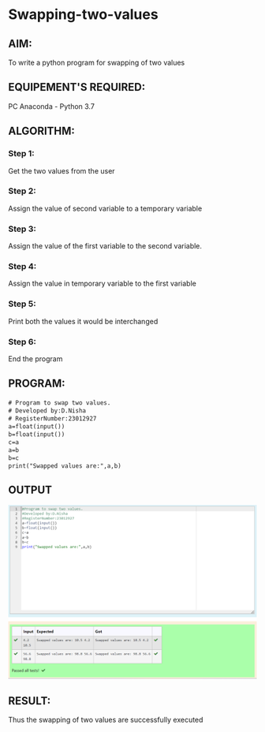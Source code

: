 # Swapping-two-values
## AIM:
To write a python program for swapping of two values
## EQUIPEMENT'S REQUIRED: 
PC
Anaconda - Python 3.7
## ALGORITHM: 
### Step 1:
Get the two values from the user
### Step 2: 
Assign the value of second variable to a temporary variable 
### Step 3: 
Assign the value of the first variable to the second variable.
### Step 4:  
Assign the value in temporary variable to the first variable
### Step 5: 
Print both the values it would be interchanged
### Step 6: 
End the program
## PROGRAM:
```
# Program to swap two values.
# Developed by:D.Nisha
# RegisterNumber:23012927
a=float(input())
b=float(input())
c=a
a=b
b=c
print("Swapped values are:",a,b)
```
## OUTPUT
![OUTPUT](/output.png)

## RESULT:
Thus the swapping of two values are successfully executed



